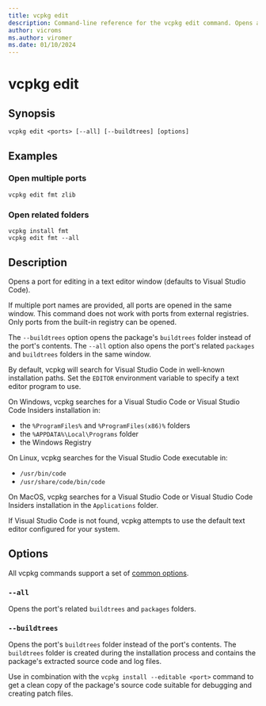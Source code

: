 ```yaml
---
title: vcpkg edit
description: Command-line reference for the vcpkg edit command. Opens a port's contents in a text editor window.
author: vicroms
ms.author: viromer
ms.date: 01/10/2024
---
```

# vcpkg edit

## Synopsis

```Console
vcpkg edit <ports> [--all] [--buildtrees] [options]
```

## Examples

### Open multiple ports

```Console
vcpkg edit fmt zlib 
```

### Open related folders

```Console
vcpkg install fmt
vcpkg edit fmt --all
```

## Description

Opens a port for editing in a text editor window (defaults to Visual Studio Code).

If multiple port names are provided, all ports are opened in the same window.
This command does not work with ports from external registries. Only ports from the built-in
registry can be opened.

The `--buildtrees` option opens the package's `buildtrees` folder instead of the port's contents.
The `--all` option also opens the port's related `packages` and `buildtrees` folders in the same window.

By default, vcpkg will search for Visual Studio Code in well-known installation paths.
Set the `EDITOR` environment variable to specify a text editor program to use.

On Windows, vcpkg searches for a Visual Studio Code or Visual Studio Code Insiders installation in:

* the `%ProgramFiles%` and `%ProgramFiles(x86)%` folders
* the `%APPDATA%\Local\Programs` folder
* the Windows Registry

On Linux, vcpkg searches for the Visual Studio Code executable in:

* `/usr/bin/code`
* `/usr/share/code/bin/code`

On MacOS, vcpkg searches for a Visual Studio Code or Visual Studio Code Insiders installation in the `Applications` folder.

If Visual Studio Code is not found, vcpkg attempts to use the default text editor configured for
your system.

## Options

All vcpkg commands support a set of [common options](common-options.md).

### `--all`

Opens the port's related `buildtrees` and `packages` folders.

### `--buildtrees`

Opens the port's `buildtrees` folder instead of the port's contents. The `buildtrees` folder
is created during the installation process and contains the package's extracted source code and log files.

Use in combination with the `vcpkg install --editable <port>` command to get a clean copy of the
package's source code suitable for debugging and creating patch files.
